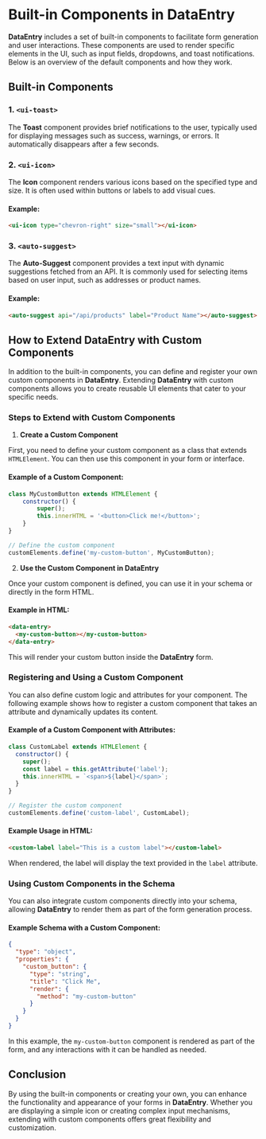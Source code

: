 
# Built-in Components in DataEntry

**DataEntry** includes a set of built-in components to facilitate form generation and user interactions. These components are used to render specific elements in the UI, such as input fields, dropdowns, and toast notifications. Below is an overview of the default components and how they work.

## Built-in Components

### 1. **`<ui-toast>`**
The **Toast** component provides brief notifications to the user, typically used for displaying messages such as success, warnings, or errors. It automatically disappears after a few seconds.

### 2. **`<ui-icon>`**
The **Icon** component renders various icons based on the specified type and size. It is often used within buttons or labels to add visual cues.

#### Example:
```html
<ui-icon type="chevron-right" size="small"></ui-icon>
```

### 3. **`<auto-suggest>`**
The **Auto-Suggest** component provides a text input with dynamic suggestions fetched from an API. It is commonly used for selecting items based on user input, such as addresses or product names.

#### Example:
```html
<auto-suggest api="/api/products" label="Product Name"></auto-suggest>
```

## How to Extend DataEntry with Custom Components

In addition to the built-in components, you can define and register your own custom components in **DataEntry**. Extending **DataEntry** with custom components allows you to create reusable UI elements that cater to your specific needs.

### Steps to Extend with Custom Components

1. **Create a Custom Component**

First, you need to define your custom component as a class that extends `HTMLElement`. You can then use this component in your form or interface.

#### Example of a Custom Component:

```javascript
class MyCustomButton extends HTMLElement {
    constructor() {
        super();
        this.innerHTML = '<button>Click me!</button>';
    }
}

// Define the custom component
customElements.define('my-custom-button', MyCustomButton);
```

2. **Use the Custom Component in DataEntry**

Once your custom component is defined, you can use it in your schema or directly in the form HTML.

#### Example in HTML:

```html
<data-entry>
  <my-custom-button></my-custom-button>
</data-entry>
```

This will render your custom button inside the **DataEntry** form.

### Registering and Using a Custom Component

You can also define custom logic and attributes for your component. The following example shows how to register a custom component that takes an attribute and dynamically updates its content.

#### Example of a Custom Component with Attributes:

```javascript
class CustomLabel extends HTMLElement {
  constructor() {
    super();
    const label = this.getAttribute('label');
    this.innerHTML = `<span>${label}</span>`;
  }
}

// Register the custom component
customElements.define('custom-label', CustomLabel);
```

#### Example Usage in HTML:

```html
<custom-label label="This is a custom label"></custom-label>
```

When rendered, the label will display the text provided in the `label` attribute.

### Using Custom Components in the Schema

You can also integrate custom components directly into your schema, allowing **DataEntry** to render them as part of the form generation process.

#### Example Schema with a Custom Component:

```json
{
  "type": "object",
  "properties": {
    "custom_button": {
      "type": "string",
      "title": "Click Me",
      "render": {
        "method": "my-custom-button"
      }
    }
  }
}
```

In this example, the `my-custom-button` component is rendered as part of the form, and any interactions with it can be handled as needed.

## Conclusion

By using the built-in components or creating your own, you can enhance the functionality and appearance of your forms in **DataEntry**. Whether you are displaying a simple icon or creating complex input mechanisms, extending with custom components offers great flexibility and customization.
